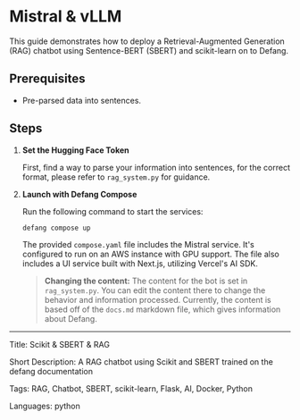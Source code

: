 # Mistral & vLLM

This guide demonstrates how to deploy a Retrieval-Augmented Generation (RAG) chatbot using Sentence-BERT (SBERT) and scikit-learn on to Defang.

## Prerequisites

- Pre-parsed data into sentences.

## Steps

1. **Set the Hugging Face Token**

   First, find a way to parse your information into sentences, for the correct format, please refer to `rag_system.py` for guidance.

2. **Launch with Defang Compose**

   Run the following command to start the services:

   ```bash
   defang compose up
   ```

   The provided `compose.yaml` file includes the Mistral service. It's configured to run on an AWS instance with GPU support. The file also includes a UI service built with Next.js, utilizing Vercel's AI SDK.

   > **Changing the content:** The content for the bot is set in `rag_system.py`. You can edit the content there to change the behavior and information processed. Currently, the content is based off of the `docs.md` markdown file, which gives information about Defang.

---

Title: Scikit & SBERT & RAG

Short Description: A RAG chatbot using Scikit and SBERT trained on the defang documentation

Tags: RAG, Chatbot, SBERT, scikit-learn, Flask, AI, Docker, Python

Languages: python
